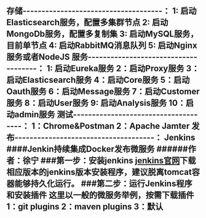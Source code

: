 存储-------------------------------------：
1: 启动Elasticsearch服务，配置多集群节点
2: 启动MongoDb服务，配置多复制集
3: 启动MySQL服务，目前单节点
4: 启动RabbitMQ消息队列
5: 启动Nginx服务或者NodeJS
服务-------------------------------------：
1: 启动Eureka服务
2：启动Proxy服务
3：启动Elasticsearch服务
4：启动Core服务
5：启动Oauth服务
6：启动Message服务
7：启动Customer服务
8：启动User服务
9: 启动Analysis服务
10：启动admin服务
测试-------------------------------------：
1：Chrome&Postman
2：Apache Jamter
发布-------------------------------------：
Jenkins
####Jenkin持续集成Docker发布微服务
######作者：徐宁
###第一步：安装jenkins
	[jenkins官网](https://jenkins.io/download/)下载相应版本的jenkins版本安装程序，建议脱离tomcat容器能够持久化运行。
###第二步：运行Jenkins程序和安装插件
	这里以一般的微服务举例，按需下载插件
    1：git plugins
    2：maven plugins
    3：默认
---------------------------------------------------